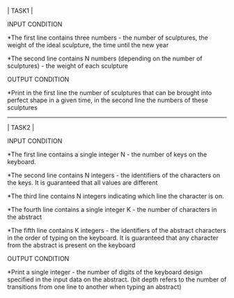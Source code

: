 | TASK1 |

INPUT CONDITION

*Тhe first line contains three numbers - the number of sculptures, the weight of the ideal sculpture, the time until the new year

*Тhe second line contains N numbers (depending on the number of sculptures) - the weight of each sculpture


OUTPUT CONDITION

*Print in the first line the number of sculptures that can be brought into perfect shape in a given time, in the second line the numbers of these sculptures

______________________________________

| TASK2 |

INPUT CONDITION

*The first line contains a single integer N - the number of keys on the keyboard.

*The second line contains N integers - the identifiers of the characters on the keys. 
It is guaranteed that all values are different

*The third line contains N integers indicating which line the character is on.

*The fourth line contains a single integer K - the number of characters in the abstract

*The fifth line contains K integers - the identifiers of the abstract characters in the order of typing on the keyboard.
It is guaranteed that any character from the abstract is present on the keyboard

OUTPUT CONDITION

*Print a single integer - the number of digits of the keyboard design specified in the input data on the abstract.
(bit depth refers to the number of transitions from one line to another when typing an abstract)
